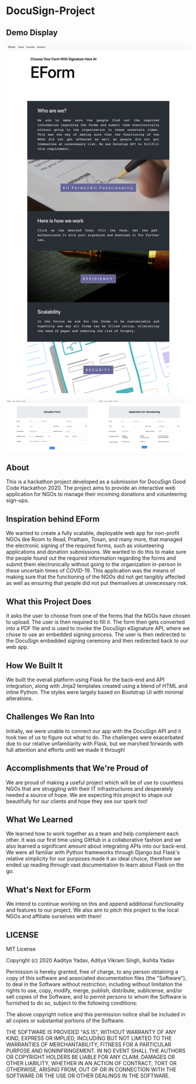 # DocuSign-Project

## Demo Display
![Home Page](https://raw.githubusercontent.com/AVS1508/DocuSign-Project/master/assets/Home-Page.png?token=AEZHRVQZB2ZSWR6NM2VROVS7K2OMG)
<div style="display:flex">
<img src="https://raw.githubusercontent.com/AVS1508/DocuSign-Project/master/assets/Donation-Form.png?token=AEZHRVTNPXUG3CCOBBW5SNS7K2ORC" alt="Donation Form" width=50% height=auto/>
<img src="https://raw.githubusercontent.com/AVS1508/DocuSign-Project/master/assets/Volunteer-Form.png?token=AEZHRVUNSCBXYGRNFWYS7SS7K2OTI" alt="Volunteering Application" width=50% height=auto/>
</div>

## About
This is a hackathon project developed as a submission for DocuSign Good Code Hackathon 2020. The project aims to provide an interactive web application for NGOs to manage their incoming donations and volunteering sign-ups.

## Inspiration behind EForm
We wanted to create a fully scalable, deployable web app for non-profit NGOs like Room to Read, Pratham, Tosan, and many more, that managed the electronic signing of the required forms, such as volunteering applications and donation submissions. We wanted to do this to make sure the people found out the required information regarding the forms and submit them electronically without going to the organization in-person in these uncertain times of COVID-19. This application was the means of making sure that the functioning of the NGOs did not get tangibly affected as well as ensuring that people did not put themselves at unnecessary risk.

## What this Project Does
It asks the user to choose from one of the forms that the NGOs have chosen to upload. The user is then required to fill it. The form then gets converted into a PDF file and is used to invoke the DocuSign eSignature API, where we chose to use an embedded signing process. The user is then redirected to the DocuSign embedded signing ceremony and then redirected back to our web app. 

## How We Built It
We built the overall platform using Flask for the back-end and API integration, along with Jinja2 templates created using a blend of HTML and inline Python. The styles were largely based on Bootstrap UI with minimal alterations.

## Challenges We Ran Into
Initially, we were unable to connect our app with the DocuSign API and it took two of us to figure out what to do. The challenges were exacerbated due to our relative unfamiliarity with Flask, but we marched forwards with full attention and efforts until we made it through!

## Accomplishments that We're Proud of
We are proud of making a useful project which will be of use to countless NGOs that are struggling with their IT infrastructures and desperately needed a source of hope. We are expecting this project to shape out beautifully for our clients and hope they see our spark too!

## What We Learned
We learned how to work together as a team and help complement each other. It was our first time using GitHub in a collaborative fashion and we also learned a significant amount about integrating APIs into our back-end. We were all familiar with Python frameworks through Django but Flask's relative simplicity for our purposes made it an ideal choice, therefore we ended up reading through vast documentation to learn about Flask on the go.

## What's Next for EForm
We intend to continue working on this and append additional functionality and features to our project. We also aim to pitch this project to the local NGOs and affiliate ourselves with them!

## LICENSE

MIT License

Copyright (c) 2020 Aaditya Yadav, Aditya Vikram Singh, Ikshita Yadav

Permission is hereby granted, free of charge, to any person obtaining a copy
of this software and associated documentation files (the "Software"), to deal
in the Software without restriction, including without limitation the rights
to use, copy, modify, merge, publish, distribute, sublicense, and/or sell
copies of the Software, and to permit persons to whom the Software is
furnished to do so, subject to the following conditions:

The above copyright notice and this permission notice shall be included in all
copies or substantial portions of the Software.

THE SOFTWARE IS PROVIDED "AS IS", WITHOUT WARRANTY OF ANY KIND, EXPRESS OR
IMPLIED, INCLUDING BUT NOT LIMITED TO THE WARRANTIES OF MERCHANTABILITY,
FITNESS FOR A PARTICULAR PURPOSE AND NONINFRINGEMENT. IN NO EVENT SHALL THE
AUTHORS OR COPYRIGHT HOLDERS BE LIABLE FOR ANY CLAIM, DAMAGES OR OTHER
LIABILITY, WHETHER IN AN ACTION OF CONTRACT, TORT OR OTHERWISE, ARISING FROM,
OUT OF OR IN CONNECTION WITH THE SOFTWARE OR THE USE OR OTHER DEALINGS IN THE
SOFTWARE.